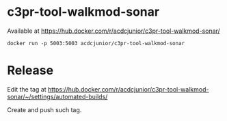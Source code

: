 # c3pr-tool-walkmod-sonar

Available at https://hub.docker.com/r/acdcjunior/c3pr-tool-walkmod-sonar/

    docker run -p 5003:5003 acdcjunior/c3pr-tool-walkmod-sonar
    
# Release

Edit the tag at https://hub.docker.com/r/acdcjunior/c3pr-tool-walkmod-sonar/~/settings/automated-builds/

Create and push such tag.